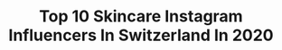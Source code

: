 ---
title: Top 10 Skincare Instagram Influencers In Switzerland In 2020
description: >-
  Find top skincare Instagram influencers in Switzerland in 2020. Most popular hashtags: #switzerland #ootd #blogger #fashion.
platform: Instagram
profiles:
  - username: "doriane_dml"
    fullname: >-
      Doriane | Outfits • Lifestyle
    location: "Switzerland"
    followers: 5438
    engagement: 1294
    commentsToLikes: 0.094655
    avatar: "https://scontent-lhr8-1.cdninstagram.com/v/t51.2885-19/s320x320/92440014_2340877476205720_2695638860720766976_n.jpg?_nc_ht=scontent-lhr8-1.cdninstagram.com&_nc_ohc=SsNOMKi6BFgAX-xPnTq&oh=2eb6bac4ade0a1137b5eb4e9876a0d17&oe=5EBAFAA1"
    verified: false
    hashtags: "#ad, #mondaymotivation, #skincarelove, #springoutfit"
  - username: "andreiajessica"
    fullname: >-
      jessica 🍦
    location: "Switzerland"
    followers: 29385
    engagement: 424
    commentsToLikes: 0.232054
    avatar: "https://scontent-lht6-1.cdninstagram.com/v/t51.2885-19/s320x320/91608350_623392918239448_3775318524252127232_n.jpg?_nc_ht=scontent-lht6-1.cdninstagram.com&_nc_ohc=XpwS8oII370AX-_50BV&oh=b4aa191ae9482e39e0355e376c48c47f&oe=5EB90029"
    verified: false
    hashtags: "#swissinfluencer, #outfitdujour, #momentsofchic, #moscowgirl"
  - username: "slavia_karlen"
    fullname: >-
      Slavia Karlen
    location: "Switzerland"
    followers: 30375
    engagement: 340
    commentsToLikes: 0.113590
    avatar: "https://scontent-ams4-1.cdninstagram.com/v/t51.2885-19/10946295_374353566077202_1760038666_a.jpg?_nc_ht=scontent-ams4-1.cdninstagram.com&_nc_ohc=RoA7iErdTu0AX-PFBBu&oh=d3da95c1cb8e6b3a89f39681aada34e1&oe=5EBABBEF"
    verified: false
    hashtags: "#valentinesday2020, #unleashtheartistwithin, #jointflexibility, #womenempoweringwomen"
  - username: "geraldine.antoinette"
    fullname: >-
      Geraldine Antoinette Yoga ૐ
    location: "Switzerland"
    followers: 8518
    engagement: 597
    commentsToLikes: 0.231257
    avatar: "https://scontent-lhr8-1.cdninstagram.com/v/t51.2885-19/s320x320/91679407_223632888722071_7240290494176034816_n.jpg?_nc_ht=scontent-lhr8-1.cdninstagram.com&_nc_ohc=WZYwT9jiRAYAX-B6q-3&oh=1fa107a52fc3702e04a1160eebdcac6e&oe=5EBC638C"
    verified: false
    hashtags: "#boredinthehouse, #gypsysoul, #feelinggood, #glowingskin"
  - username: "kimberly_bru"
    fullname: >-
      FASHION | BEAUTY | INSPO
    location: "Switzerland"
    followers: 14299
    engagement: 780
    commentsToLikes: 0.159107
    avatar: "https://scontent-ams4-1.cdninstagram.com/v/t51.2885-19/s320x320/89691702_569165083944541_7720664805069029376_n.jpg?_nc_ht=scontent-ams4-1.cdninstagram.com&_nc_ohc=A2Zjd9Z4w68AX_VYurR&oh=2c7178de02cfb0033aa9239d3b611834&oe=5EB97655"
    verified: false
    hashtags: "#gesichtspflege, #autumnoutfit, #workoutmotivations, #inspoblogger"
  - username: "anaisindra"
    fullname: >-
      Anaïs indra
    location: "Switzerland"
    followers: 17319
    engagement: 448
    commentsToLikes: 0.232400
    avatar: "https://scontent-amt2-1.cdninstagram.com/v/t51.2885-19/s320x320/66620739_2680307795331147_7114765286061899776_n.jpg?_nc_ht=scontent-amt2-1.cdninstagram.com&_nc_ohc=ivdpJ_BskGkAX_7-N9b&oh=4eafbca08b03dc67839a0ab106f815ba&oe=5EBCE2F7"
    verified: false
    hashtags: "#sun, #giuseppezanotti, #shoegiveaway, #instadaily"
  - username: "kriirado"
    fullname: >-
      Kristina Radović
    location: "Switzerland"
    followers: 20709
    engagement: 527
    commentsToLikes: 0.027839
    avatar: "https://scontent-lhr8-1.cdninstagram.com/v/t51.2885-19/s320x320/83559270_195476971511492_8440527411509985280_n.jpg?_nc_ht=scontent-lhr8-1.cdninstagram.com&_nc_ohc=z30dWZPeZ7sAX9K-vR_&oh=9860a5b0a4fa2573eb4135e63175311c&oe=5EBAB75E"
    verified: false
    hashtags: "#purple, #healthy, #happyday, #tryit"
  - username: "lulilapri"
    fullname: >-
      Laura Laprida 🎬
    location: "Switzerland"
    followers: 343362
    engagement: 593
    commentsToLikes: 0.007740
    avatar: "https://scontent-lhr8-1.cdninstagram.com/v/t51.2885-19/s320x320/35299775_178013219712758_7625161495663345664_n.jpg?_nc_ht=scontent-lhr8-1.cdninstagram.com&_nc_ohc=Qm73vsD2nFEAX8owEky&oh=7277dab21326a174d1084fbf906006c6&oe=5EB9746F"
    verified: true
    hashtags: "#ski, #pilar, #aislamiento, #yomequedoencasa"
  - username: "chanti_lia"
    fullname: >-
      FASHION BLOGGER
    location: "Switzerland"
    followers: 33134
    engagement: 205
    commentsToLikes: 0.258766
    avatar: "https://scontent-lhr8-1.cdninstagram.com/v/t51.2885-19/s320x320/21226994_139477246656911_2137603788700123136_n.jpg?_nc_ht=scontent-lhr8-1.cdninstagram.com&_nc_ohc=2N2mbsP_s3IAX_qpafF&oh=de0c0739502ea5edecd0ec8fb290d494&oe=5EB9A3D0"
    verified: false
    hashtags: "#instalook, #comfy, #breakigoals, #blog"
  - username: "rafaelbeutl"
    fullname: >-
      rafaelbeutl
    location: "Switzerland"
    followers: 58837
    engagement: 201
    commentsToLikes: 0.028257
    avatar: "https://scontent-ams4-1.cdninstagram.com/v/t51.2885-19/s320x320/49400115_2042785969352084_7241445153183891456_n.jpg?_nc_ht=scontent-ams4-1.cdninstagram.com&_nc_ohc=WUC9KLpMC6UAX_CMxh-&oh=3e811209a9ba74ddeeb9d984aee4ab8c&oe=5EB9614C"
    verified: true
    hashtags: "#call, #velo, #switzerland, #daddyweekend"
---